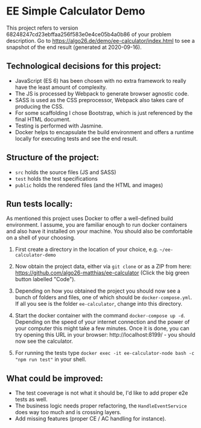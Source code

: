 # EE Simple Calculator Demo

This project refers to version 68248247cd23ebffaa256f583e0e4ce05b4a0b86 of your problem description.
Go to https://algo26.de/demo/ee-calculator/index.html to see a snapshot of the end result (generated at 2020-09-16).

Technological decisions for this project:
-
- JavaScript (ES 6) has been chosen with no extra framework to really have the least amount of complexity.
- The JS is processed by Webpack to generate browser agnostic code.
- SASS is used as the CSS preprocessor, Webpack also takes care of producing the CSS.
- For some scaffolding I chose Bootstrap, which is just referenced by the final HTML document. 
- Testing is performed with Jasmine.
- Docker helps to encapsulate the build environment and offers a runtime locally for executing tests and see the end result.

Structure of the project:
-
- ``src`` holds the source files (JS and SASS)
- ``test`` holds the test specifications
- ``public`` holds the rendered files (and the HTML and images)

Run tests locally:
-
As mentioned this project uses Docker to offer a well-defined build environment. I assume, you are familiar enough to run 
docker containers and also have it installed on your machine. You should also be comfortable on a shell of your choosing.

1. First create a directory in the location of your choice, e.g. 
``~/ee-calculator-demo``

2. Now obtain the project data, either via ``git clone`` or as a 
ZIP from here: https://github.com/algo26-matthias/ee-calculator (Click the big green button labelled "Code").

3. Depending on how you obtained the project you should now see a bunch of folders and files, one of which should be ``docker-compose.yml``.
If all you see is the folder ``ee-calculator``, change into this directory.

4. Start the docker container with the command ``docker-compose up -d``. Depending on the speed of your 
internet connection and the power of your computer this might take a few minutes. Once it is done, you 
can try opening this URL in your browser: http://localhost:8199/ - you should now see the calculator.

5. For running the tests type ``docker exec -it ee-calculator-node bash -c "npm run test"`` in your shell.

What could be improved:
-
- The test coeverage is not what it should be, I'd like to add proper e2e tests as well.
- The business logic needs proper refactoring, the ``HandleEventService`` does way too much and is crossing layers.
- Add missing features (proper CE / AC handling for instance).
